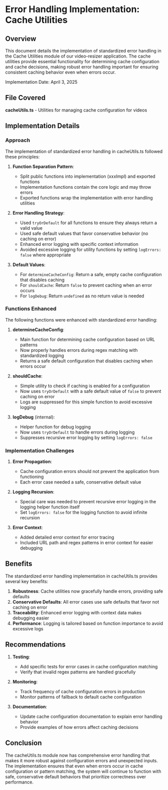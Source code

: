 # Error Handling Implementation: Cache Utilities

## Overview

This document details the implementation of standardized error handling in the Cache Utilities module of our video-resizer application. The cache utilities provide essential functionality for determining cache configuration and cache decisions, making robust error handling important for ensuring consistent caching behavior even when errors occur.

Implementation Date: April 3, 2025

## File Covered

**cacheUtils.ts** - Utilities for managing cache configuration for videos

## Implementation Details

### Approach

The implementation of standardized error handling in cacheUtils.ts followed these principles:

1. **Function Separation Pattern**: 
   - Split public functions into implementation (xxxImpl) and exported functions
   - Implementation functions contain the core logic and may throw errors
   - Exported functions wrap the implementation with error handling utilities

2. **Error Handling Strategy**:
   - Used `tryOrDefault` for all functions to ensure they always return a valid value
   - Used safe default values that favor conservative behavior (no caching on error)
   - Enhanced error logging with specific context information
   - Avoided excessive logging for utility functions by setting `logErrors: false` where appropriate

3. **Default Values**:
   - For `determineCacheConfig`: Return a safe, empty cache configuration that disables caching
   - For `shouldCache`: Return `false` to prevent caching when an error occurs
   - For `logDebug`: Return `undefined` as no return value is needed

### Functions Enhanced

The following functions were enhanced with standardized error handling:

1. **determineCacheConfig**:
   - Main function for determining cache configuration based on URL patterns
   - Now properly handles errors during regex matching with standardized logging
   - Returns a safe default configuration that disables caching when errors occur

2. **shouldCache**:
   - Simple utility to check if caching is enabled for a configuration
   - Now uses `tryOrDefault` with a safe default value of `false` to prevent caching on error
   - Logs are suppressed for this simple function to avoid excessive logging

3. **logDebug** (internal):
   - Helper function for debug logging
   - Now uses `tryOrDefault` to handle errors during logging
   - Suppresses recursive error logging by setting `logErrors: false`

### Implementation Challenges

1. **Error Propagation**:
   - Cache configuration errors should not prevent the application from functioning
   - Each error case needed a safe, conservative default value

2. **Logging Recursion**:
   - Special care was needed to prevent recursive error logging in the logging helper function itself
   - Set `logErrors: false` for the logging function to avoid infinite recursion

3. **Error Context**:
   - Added detailed error context for error tracing
   - Included URL path and regex patterns in error context for easier debugging

## Benefits

The standardized error handling implementation in cacheUtils.ts provides several key benefits:

1. **Robustness**: Cache utilities now gracefully handle errors, providing safe defaults
2. **Conservative Defaults**: All error cases use safe defaults that favor not caching on error
3. **Traceability**: Enhanced error logging with context data makes debugging easier
4. **Performance**: Logging is tailored based on function importance to avoid excessive logs

## Recommendations

1. **Testing**:
   - Add specific tests for error cases in cache configuration matching
   - Verify that invalid regex patterns are handled gracefully

2. **Monitoring**:
   - Track frequency of cache configuration errors in production
   - Monitor patterns of fallback to default cache configuration

3. **Documentation**:
   - Update cache configuration documentation to explain error handling behavior
   - Provide examples of how errors affect caching decisions

## Conclusion

The cacheUtils.ts module now has comprehensive error handling that makes it more robust against configuration errors and unexpected inputs. The implementation ensures that even when errors occur in cache configuration or pattern matching, the system will continue to function with safe, conservative default behaviors that prioritize correctness over performance.